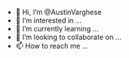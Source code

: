 - 👋 Hi, I’m @AustinVarghese
- 👀 I’m interested in ...
- 🌱 I’m currently learning ...
- 💞️ I’m looking to collaborate on ...
- 📫 How to reach me ...

<!---
Hikix/Hikix is a ✨ special ✨ repository because its `README.md` (this file) appears on your GitHub profile.
You can click the Preview link to take a look at your changes.
--->
